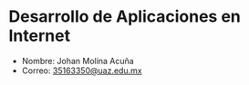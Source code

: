 # Desarrollo de Aplicaciones en Internet 

- Nombre: Johan Molina Acuña
- Correo: 35163350@uaz.edu.mx

